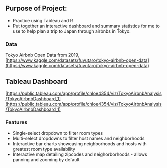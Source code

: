 ## Purpose of Project:
* Practice using Tableau and R
* Put together an interactive dashboard and summary statistics for me to use to help plan a trip to Japan through airbnbs in Tokyo.

### Data
Tokyo Airbnb Open Data from 2019, [https://www.kaggle.com/datasets/fuyutaro/tokyo-airbnb-open-data](https://www.kaggle.com/datasets/fuyutaro/tokyo-airbnb-open-data)

## Tableau Dashboard
[https://public.tableau.com/app/profile/chloe4354/viz/TokyoAirbnbAnalysis/TokyoAirbnbDashboard_1](https://public.tableau.com/app/profile/chloe4354/viz/TokyoAirbnbAnalysis/TokyoAirbnbDashboard_1)

### Features
* Single-select dropdown to filter room types
* Multi-select dropdowns to filter host names and neighborhoods
* Interactive bar charts showcasing neighborhoods and hosts with greatest room type availability
* Interactive map detailing zipcodes and neighorborhoods - allows panning and zooming by default
